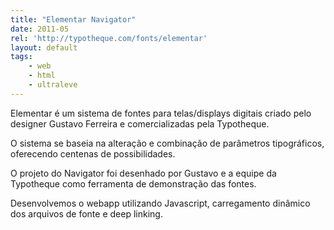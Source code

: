 ```yaml
---
title: "Elementar Navigator"
date: 2011-05
rel: 'http://typotheque.com/fonts/elementar'
layout: default
tags:
	- web
	- html
	- ultraleve
---
```


Elementar é um sistema de fontes para telas/displays digitais criado pelo designer Gustavo Ferreira e comercializadas pela Typotheque.

O sistema se baseia na alteração e combinação de parâmetros tipográficos, oferecendo centenas de possibilidades.

O projeto do Navigator foi desenhado por Gustavo e a equipe da Typotheque como ferramenta de demonstração das fontes.

Desenvolvemos o webapp utilizando Javascript, carregamento dinâmico dos arquivos de fonte e deep linking.
